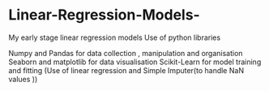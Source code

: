 # Linear-Regression-Models-
My early stage linear regression models 
Use of python libraries 

Numpy and Pandas for data collection , manipulation and organisation 
Seaborn and matplotlib for data visualisation 
Scikit-Learn for model training and fitting (Use of linear regression and Simple Imputer(to handle NaN values ))
